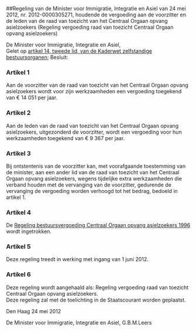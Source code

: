 <meta http-equiv='Content-Type' content='text/html; charset=utf-8' />

##Regeling van de Minister voor Immigratie, Integratie en Asiel van 24 mei 2012, nr. 2012-0000305271, houdende de vergoeding aan de voorzitter en de leden van de raad van toezicht van het Centraal Orgaan opvang asielzoekers (Regeling vergoeding raad van toezicht Centraal Orgaan opvang asielzoekers)

De Minister voor Immigratie, Integratie en Asiel,  
Gelet op [artikel 14, tweede lid, van de Kaderwet zelfstandige bestuursorganen](../../../../../../../../../../../wet/kaderwet/zelfstandige/bestuursorganen/BWBR0020495/README.md);
Besluit:    

### Artikel  1  

Aan de voorzitter van de raad van toezicht van het Centraal Orgaan opvang asielzoekers wordt voor zijn werkzaamheden een vergoeding toegekend van € 14 051 per jaar.  

### Artikel  2  

Aan de leden van de raad van toezicht van het Centraal Orgaan opvang asielzoekers, uitgezonderd de voorzitter, wordt een vergoeding voor hun werkzaamheden toegekend van € 9 367 per jaar.  

### Artikel  3  

Bij ontstentenis van de voorzitter kan, met voorafgaande toestemming van de minister, aan een ander lid van de raad van toezicht van het Centraal Orgaan opvang asielzoekers, wegens tijdelijke extra werkzaamheden die verband houden met de vervanging van de voorzitter, gedurende de vervanging de vergoeding worden verhoogd tot het bedrag, bedoeld in artikel 1.  

### Artikel  4  

De [Regeling bestuursvergoeding Centraal Orgaan opvang asielzoekers 1996](../../../../../../../../../../../ministeriele-regeling/regeling/bestuursvergoeding/centraal/orgaan/opvang/asielzoekers/1996/BWBR0008178/README.md) wordt ingetrokken.  

### Artikel  5  

Deze regeling treedt in werking met ingang van 1 juni 2012.  

### Artikel  6  

Deze regeling wordt aangehaald als: Regeling vergoeding raad van toezicht Centraal Orgaan opvang asielzoekers.  
Deze regeling zal met de toelichting in de Staatscourant worden geplaatst.   

Den Haag 
24 mei 2012   

De 
Minister voor Immigratie, Integratie en Asiel,
G.B.M.Leers   
